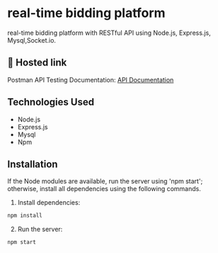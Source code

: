 # real-time bidding platform
 real-time bidding platform with RESTful API using Node.js, Express.js, Mysql,Socket.io. 

## 🔗 Hosted link
 
Postman API Testing Documentation: [API Documentation](https://documenter.getpostman.com/view/29338992/2sA3Qv8WV5)

## Technologies Used

- Node.js
- Express.js
- Mysql
- Npm
 
## Installation


If the Node modules are available, run the server using 'npm start'; otherwise, install all dependencies using the following commands.


1. Install dependencies:

```bash
npm install
```

2. Run the server:

```bash
npm start
```

